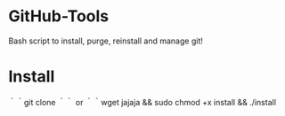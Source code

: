 # GitHub-Tools
Bash script to install, purge, reinstall and manage git!

# Install
｀｀git clone ｀｀
or
｀｀wget jajaja && sudo chmod +x install && ./install
